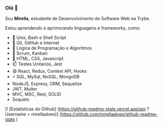 ### Olá 👋

Sou **Mirella**, estudante de Desenvolvimento de Software Web na Trybe.

Estou aprendendo e aprimorando linguagens e frameworks, como:

- 🔭 Unix, Bash e Shell Script
- 🌱 Git, GitHub e Internet
- 👯 Lógica de Programação e Algoritmos
- 🤔 Scrum, Kanban
- 💬 HTML, CSS, Javascript
- 📫 Testes Unitários, Jest
- 😄 React, Redux, Context API, Hooks
- ⚡ SQL, MySql, NoSQL, MongoDB
- NodeJS, Express, ORM, Sequelize
- JWT, Multer
- MVC, MSC, Rest, SOLID
- Soquets

[!  [Estatísticas do Github] (https://github-readme-stats.vercel.app/api ? Username = mirellaalves)] (https://github.com/mirellaalves/github-readme-stats )
